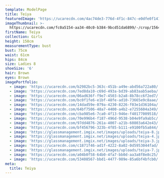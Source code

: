 ```yaml
---
template: ModelPage
title: Teiya
featuredImage: 'https://ucarecdn.com/4ac74de3-776d-4f1c-847c-e0dfe0f14136/'
imageThumbnail: >-
  https://ucarecdn.com/fc0a5154-aa34-40c0-b384-9bcd51da6899/-/crop/1564x1861/0,0/-/preview/
firstName: Teiya
collection: Girls
height: 158cm
measurementType: bust
bust: 75cm
waist: 61cm
hips: 84cm
size: Ladies 8
shoeSize: '6'
hair: Brown
eyes: Brown
imagePortfolio:
  - image: 'https://ucarecdn.com/b2982bc5-363c-451b-a49e-abd56a722a80/'
  - image: 'https://ucarecdn.com/7ed8da10-c69d-493a-bd39-ab83aab5aeba/'
  - image: 'https://ucarecdn.com/06ad636f-f9e7-4503-b2a8-8b78cc6f2ed7/'
  - image: 'https://ucarecdn.com/bc0f1fe6-e1bf-48fe-ad10-73665e9c8aae/'
  - image: 'https://ucarecdn.com/14dad59e-079a-4230-8226-f03e1d36104a/'
  - image: 'https://ucarecdn.com/64bf7506-48a7-4400-a4b2-e7255604a349/'
  - image: 'https://ucarecdn.com/cba985e6-7ca0-4f13-946e-f40177009518/'
  - image: 'https://ucarecdn.com/70e996b4-f187-496d-9538-b04e9fa9ab5c/'
  - image: 'https://ucarecdn.com/97dd4876-261a-4007-a21b-60803a642e43/'
  - image: 'https://ucarecdn.com/bf456796-323b-4f85-b111-e9100fb5a844/'
  - image: 'https://glassmanagement.imgix.net/images/uploads/teiya-8.jpg'
  - image: 'https://glassmanagement.imgix.net/images/uploads/teiya-4.jpg'
  - image: 'https://glassmanagement.imgix.net/images/uploads/teiya-3.jpg'
  - image: 'https://ucarecdn.com/c1871f46-ad1f-4222-8a02-0d5953044fad/'
  - image: 'https://glassmanagement.imgix.net/images/uploads/teiya-7.jpg'
  - image: 'https://ucarecdn.com/a04b0f58-64b0-4fa7-bb0d-aa3a8f8e8c25/'
  - image: 'https://ucarecdn.com/53408567-bbd1-4477-989e-85a6bf4bfcb0/'
meta:
  title: Teiya
---
```


